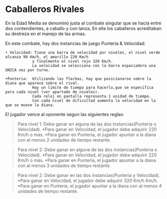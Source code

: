 # Caballeros Rivales

En la Edad Media se denominó justa al combate singular que se hacía entre dos contendientes, a caballo y con lanza, 
En ella los caballeros acreditaban su destreza en el manejo de las armas.

En este combate, hay dos instancias de juego Punteria & Velocidad:

	• Velocidad: Tiene una barra de velocidad por niveles, el nivel verde alcanza 90 Km/h, el amarillo 220 Km/h
				y finalmente el nivel rojo 320 Km/h.
	 			La velocidad se selecciona con la barra espaciadora una UNICA vez por turno.
	 			
	•Punteria:  Utilizando las flechas, hay que posicionarse sobre la diana que aparece sobre el rival.
				Hay un limite de tiempo para hacerlo,que se especifica para cada nivel (ver apartado de niveles).
				Cada reloj en pantalla representa 1 unidad de tiempo.
				Con cada nivel de dificultad aumenta la velocidad en la que se mueve la diana.

El jugador vence al oponente segun las siguientes reglas:

>Para nivel 1: Debe ganar en alguna de las dos instancias(Punteria o Velocidad).
				•Para ganar en Velocidad, el jugador debe adquirir 220 Km/h o más.
				•Para ganar en Punteria, el jugador apuntar a la diana con al menos 2 unidades de tiempo restante.
				
>Para nivel 2: Debe ganar en alguna de las dos instancias(Punteria o Velocidad).
				•Para ganar en Velocidad, el jugador debe adquirir 220 Km/h o más.
				•Para ganar en Punteria, el jugador apuntar a la diana con al menos 3 unidades de tiempo restante.	
				
>Para nivel 2: Debe ganar en las dos instancias(Punteria y Velocidad).
				•Para ganar en Velocidad, el jugador debe adquirir 320 Km/h Km/h.
				•Para ganar en Punteria, el jugador apuntar a la diana con al menos 4 unidades de tiempo restante.							